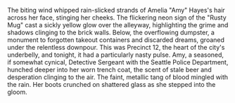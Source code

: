 The biting wind whipped rain-slicked strands of Amelia "Amy" Hayes's hair across her face, stinging her cheeks.  The flickering neon sign of the "Rusty Mug" cast a sickly yellow glow over the alleyway, highlighting the grime and shadows clinging to the brick walls.  Below, the overflowing dumpster, a monument to forgotten takeout containers and discarded dreams, groaned under the relentless downpour.  This was Precinct 12, the heart of the city's underbelly, and tonight, it had a particularly nasty pulse.  Amy, a seasoned, if somewhat cynical, Detective Sergeant with the Seattle Police Department, hunched deeper into her worn trench coat, the scent of stale beer and desperation clinging to the air.  The faint, metallic tang of blood mingled with the rain.  Her boots crunched on shattered glass as she stepped into the gloom.
